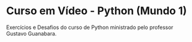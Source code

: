 # Curso em Vídeo - Python (Mundo 1)
Exercícios e Desafios do curso de Python ministrado pelo professor Gustavo Guanabara.
